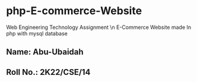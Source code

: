 # php-E-commerce-Website
Web Engineering Technology Assignment \n
E-Commerce Website made In php with mysql database

## Name: Abu-Ubaidah
## Roll No.: 2K22/CSE/14
